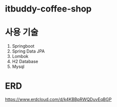 # itbuddy-coffee-shop

# 사용 기술
1. Springboot
2. Spring Data JPA
3. Lombok
4. H2 Database
5. Mysql

# ERD
https://www.erdcloud.com/d/k4KBBpRWQDuvEqBGP


